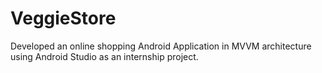 # VeggieStore
Developed an online shopping Android Application in MVVM architecture using Android Studio as an internship project.
